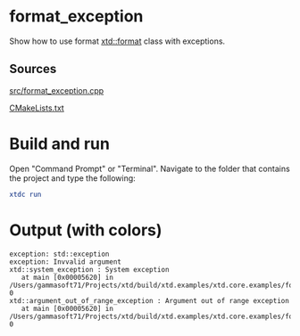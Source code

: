 # format_exception

Show how to use format [xtd::format](https://gammasoft71.github.io/xtd/reference_guides/latest/_format_page.html) class with exceptions.

## Sources

[src/format_exception.cpp](src/format_exception.cpp)

[CMakeLists.txt](CMakeLists.txt)

# Build and run

Open "Command Prompt" or "Terminal". Navigate to the folder that contains the project and type the following:

```cmake
xtdc run
```

# Output (with colors)

```
exception: std::exception
exception: Invvalid argument
xtd::system_exception : System exception
   at main [0x00005620] in /Users/gammasoft71/Projects/xtd/build/xtd.examples/xtd.core.examples/format/format_exception/Debug/format_exception:line 0
xtd::argument_out_of_range_exception : Argument out of range exception
   at main [0x00005620] in /Users/gammasoft71/Projects/xtd/build/xtd.examples/xtd.core.examples/format/format_exception/Debug/format_exception:line 0
```

